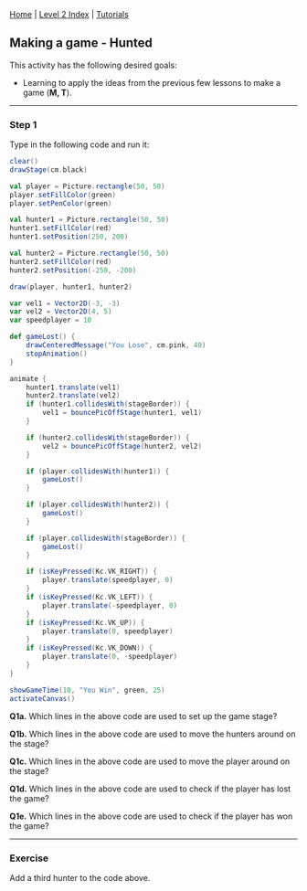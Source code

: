 <div class="nav">
  <a href="../../index.html">Home</a> | <a href="index.html">Level 2 Index</a> | <a href="../../tutorials-index.html">Tutorials</a>
</div>

## Making a game - Hunted

This activity has the following desired goals:
* Learning to apply the ideas from the previous few lessons to make a game (**M, T**).

---

### Step 1
Type in the following code and run it:

```scala
clear()
drawStage(cm.black)

val player = Picture.rectangle(50, 50)
player.setFillColor(green)
player.setPenColor(green)

val hunter1 = Picture.rectangle(50, 50)
hunter1.setFillColor(red)
hunter1.setPosition(250, 200)

val hunter2 = Picture.rectangle(50, 50)
hunter2.setFillColor(red)
hunter2.setPosition(-250, -200)

draw(player, hunter1, hunter2)

var vel1 = Vector2D(-3, -3)
var vel2 = Vector2D(4, 5)
var speedplayer = 10

def gameLost() {
    drawCenteredMessage("You Lose", cm.pink, 40)
    stopAnimation()
}

animate {
    hunter1.translate(vel1)
    hunter2.translate(vel2)
    if (hunter1.collidesWith(stageBorder)) {
        vel1 = bouncePicOffStage(hunter1, vel1)
    }

    if (hunter2.collidesWith(stageBorder)) {
        vel2 = bouncePicOffStage(hunter2, vel2)
    }

    if (player.collidesWith(hunter1)) {
        gameLost()
    }

    if (player.collidesWith(hunter2)) {
        gameLost()
    }

    if (player.collidesWith(stageBorder)) {
        gameLost()
    }

    if (isKeyPressed(Kc.VK_RIGHT)) {
        player.translate(speedplayer, 0)
    }
    if (isKeyPressed(Kc.VK_LEFT)) {
        player.translate(-speedplayer, 0)
    }
    if (isKeyPressed(Kc.VK_UP)) {
        player.translate(0, speedplayer)
    }
    if (isKeyPressed(Kc.VK_DOWN)) {
        player.translate(0, -speedplayer)
    }
}

showGameTime(10, "You Win", green, 25)
activateCanvas()
```

**Q1a.** Which lines in the above code are used to set up the game stage?

**Q1b.** Which lines in the above code are used to move the hunters around on the stage?

**Q1c.** Which lines in the above code are used to move the player around on the stage?

**Q1d.** Which lines in the above code are used to check if the player has lost the game?

**Q1e.** Which lines in the above code are used to check if the player has won the game?

---

### Exercise

Add a third hunter to the code above.
